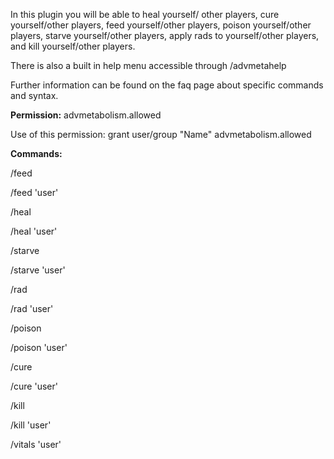 In this plugin you will be able to heal yourself/ other players, cure yourself/other players, feed yourself/other players, poison yourself/other players, starve yourself/other players, apply rads to yourself/other players, and kill yourself/other players.


There is also a built in help menu accessible through /advmetahelp

Further information can be found on the faq page about specific commands and syntax.

**Permission:** advmetabolism.allowed

Use of this permission: grant user/group "Name" advmetabolism.allowed

**Commands:**

/feed

/feed 'user'

/heal

/heal 'user'

/starve

/starve 'user'

/rad

/rad 'user'

/poison

/poison 'user'

/cure

/cure 'user'

/kill

/kill 'user'

/vitals 'user'